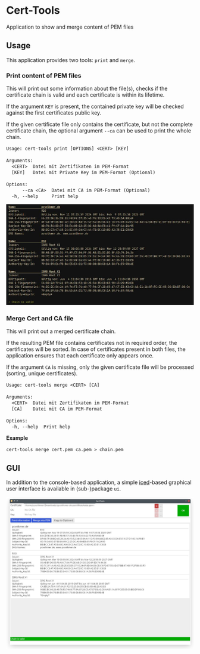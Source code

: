 # Cert-Tools

Application to show and merge content of PEM files

## Usage

This application provides two tools: `print` and `merge`.

### Print content of PEM files

This will print out some information about the file(s), checks if the certificate chain is valid and each certificate is
within its lifetime.

If the argument `KEY` is present, the contained private key will be checked against the first certificates
public key.

If the given certificate file only contains the certificate, but not the complete certificate chain, the optional
argument `--ca` can be used to print the whole chain.

```
Usage: cert-tools print [OPTIONS] <CERT> [KEY]

Arguments:
  <CERT>  Datei mit Zertifikaten im PEM-Format
  [KEY]   Datei mit Private Key im PEM-Format (Optional)

Options:
      --ca <CA>  Datei mit CA im PEM-Format (Optional)
  -h, --help     Print help

```

![](image.jpeg)

### Merge Cert and CA file

This will print out a merged certificate chain.

If the resulting PEM file contains certificates not in required order, the certificates will be sorted.
In case of certificates present in both files, the application ensures that each certificate only appears once.

If the argument `CA` is missing, only the given certificate file will be processed (sorting, unique certificates).

```
Usage: cert-tools merge <CERT> [CA]

Arguments:
  <CERT>  Datei mit Zertifikaten im PEM-Format
  [CA]    Datei mit CA im PEM-Format

Options:
  -h, --help  Print help
```

**Example**

```shell
cert-tools merge cert.pem ca.pem > chain.pem
```

## GUI

In addition to the console-based application, a simple [iced](https://github.com/iced-rs/iced)-based graphical user
interface is available in (sub-)package `ui`.

![](ui-image.jpeg)